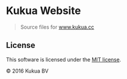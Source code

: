 # Kukua Website

> Source files for www.kukua.cc

## License

This software is licensed under the [MIT license](https://github.com/kukua/www.kukua.cc/blob/master/LICENSE).

© 2016 Kukua BV

